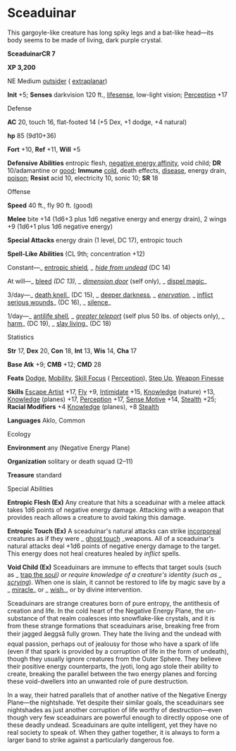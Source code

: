 # Sceaduinar

This gargoyle-like creature has long spiky legs and a bat-like head—its body seems to be made of living, dark purple crystal.

**SceaduinarCR 7**

**XP 3,200**

NE Medium [outsider](/pathfinderRPG/prd/monsters/creatureTypes.html#_outsider) ( [extraplanar](/pathfinderRPG/prd/monsters/creatureTypes.html#_extraplanar-subtype))

**Init** +5; **Senses** darkvision 120 ft., [lifesense](/pathfinderRPG/prd/monsters/universalMonsterRules.html#_lifesense), low-light vision; [Perception](/pathfinderRPG/prd/additionalMonsters/../skills/perception.html#_perception) +17

Defense

**AC** 20, touch 16, flat-footed 14 (+5 Dex, +1 dodge, +4 natural)

**hp** 85 (9d10+36)

**Fort** +10, **Ref** +11, **Will** +5

**Defensive Abilities** entropic flesh, [negative energy affinity](/pathfinderRPG/prd/monsters/universalMonsterRules.html#_negative-energy-affinity), void child; **DR** 10/adamantine or [good](/pathfinderRPG/prd/monsters/creatureTypes.html#_good-subtype); **Immune** [cold](/pathfinderRPG/prd/monsters/creatureTypes.html#_cold-subtype), death effects, [disease](/pathfinderRPG/prd/monsters/universalMonsterRules.html#_disease-(ex-or-su)), energy drain, [poison](/pathfinderRPG/prd/monsters/universalMonsterRules.html#_poison-(ex-or-su)); **Resist** acid 10, electricity 10, sonic 10; **SR** 18

Offense

**Speed** 40 ft., fly 90 ft. (good)

**Melee** bite +14 (1d6+3 plus 1d6 negative energy and energy drain), 2 wings +9 (1d6+1 plus 1d6 negative energy)

**Special Attacks** energy drain (1 level, DC 17), entropic touch

**Spell-Like Abilities** (CL 9th; concentration +12)

Constant—_ [entropic shield](/pathfinderRPG/prd/additionalMonsters/../spells/entropicShield.html#_entropic-shield)_, _ [hide from undead](/pathfinderRPG/prd/additionalMonsters/../spells/hideFromUndead.html#_hide-from-undead)_ (DC 14)

At will—_ [bleed](/pathfinderRPG/prd/additionalMonsters/../spells/bleed.html#_bleed) _(DC 13), _ [dimension door](/pathfinderRPG/prd/additionalMonsters/../spells/dimensionDoor.html#_dimension-door)_ (self only), _ [dispel magic](/pathfinderRPG/prd/additionalMonsters/../spells/dispelMagic.html#_dispel-magic)_

3/day—_ [death knell](/pathfinderRPG/prd/additionalMonsters/../spells/deathKnell.html#_death-knell)_ (DC 15), _ [deeper darkness](/pathfinderRPG/prd/additionalMonsters/../spells/deeperDarkness.html#_deeper-darkness)_, _ [enervation](/pathfinderRPG/prd/additionalMonsters/../spells/enervation.html#_enervation)_, _ [inflict serious wounds](/pathfinderRPG/prd/additionalMonsters/../spells/inflictSeriousWounds.html#_inflict-serious-wounds)_ (DC 16), _ [silence](/pathfinderRPG/prd/additionalMonsters/../spells/silence.html#_silence)_

1/day—_ [antilife shell](/pathfinderRPG/prd/additionalMonsters/../spells/antilifeShell.html#_antilife-shell)_, _ [greater teleport](/pathfinderRPG/prd/additionalMonsters/../spells/teleport.html#_teleport-greater)_ (self plus 50 lbs. of objects only), _ [harm](/pathfinderRPG/prd/additionalMonsters/../spells/harm.html#_harm)_ (DC 19), _ [slay living](/pathfinderRPG/prd/additionalMonsters/../spells/slayLiving.html#_slay-living)_ (DC 18)

Statistics

**Str** 17, **Dex** 20, **Con** 18, **Int** 13, **Wis** 14, **Cha** 17

**Base Atk** +9; **CMB** +12; **CMD** 28

**Feats** [Dodge](/pathfinderRPG/prd/additionalMonsters/../feats.html#_dodge), [Mobility](/pathfinderRPG/prd/additionalMonsters/../feats.html#_mobility), [Skill Focus](/pathfinderRPG/prd/additionalMonsters/../feats.html#_skill-focus) ( [Perception](/pathfinderRPG/prd/additionalMonsters/../skills/perception.html#_perception)), [Step Up](/pathfinderRPG/prd/additionalMonsters/../feats.html#_step-up), [Weapon Finesse](/pathfinderRPG/prd/additionalMonsters/../feats.html#_weapon-finesse)

**Skills** [Escape Artist](/pathfinderRPG/prd/additionalMonsters/../skills/escapeArtist.html#_escape-artist) +17, [Fly](/pathfinderRPG/prd/additionalMonsters/../skills/fly.html#_fly) +9, [Intimidate](/pathfinderRPG/prd/additionalMonsters/../skills/intimidate.html#_intimidate) +15, [Knowledge](/pathfinderRPG/prd/additionalMonsters/../skills/knowledge.html#_knowledge) (nature) +13, [Knowledge](/pathfinderRPG/prd/additionalMonsters/../skills/knowledge.html#_knowledge) (planes) +17, [Perception](/pathfinderRPG/prd/additionalMonsters/../skills/perception.html#_perception) +17, [Sense Motive](/pathfinderRPG/prd/additionalMonsters/../skills/senseMotive.html#_sense-motive) +14, [Stealth](/pathfinderRPG/prd/additionalMonsters/../skills/stealth.html#_stealth) +25; **Racial Modifiers** +4 [Knowledge](/pathfinderRPG/prd/additionalMonsters/../skills/knowledge.html#_knowledge) (planes), +8 [Stealth](/pathfinderRPG/prd/additionalMonsters/../skills/stealth.html#_stealth)

**Languages** Aklo, Common

Ecology

**Environment** any (Negative Energy Plane)

**Organization** solitary or death squad (2–11)

**Treasure** standard

Special Abilities

**Entropic Flesh (Ex)** Any creature that hits a sceaduinar with a melee attack takes 1d6 points of negative energy damage. Attacking with a weapon that provides reach allows a creature to avoid taking this damage.

**Entropic Touch (Ex)** A sceaduinar's natural attacks can strike [incorporeal](/pathfinderRPG/prd/monsters/creatureTypes.html#_incorporeal-subtype) creatures as if they were _ [ghost touch](/pathfinderRPG/prd/additionalMonsters/../magicItems/weapons.html#_weapons-ghost-touch) _weapons. All of a sceaduinar's natural attacks deal +1d6 points of negative energy damage to the target. This energy does not heal creatures healed by _inflict_ spells.

**Void Child (Ex)** Sceaduinars are immune to effects that target souls (such as _ [trap the soul](/pathfinderRPG/prd/additionalMonsters/../spells/trapTheSoul.html#_trap-the-soul)_) or require knowledge of a creature's identity (such as _ [scrying](/pathfinderRPG/prd/additionalMonsters/../spells/scrying.html#_scrying)_). When one is slain, it cannot be restored to life by magic save by a _ [miracle](/pathfinderRPG/prd/additionalMonsters/../spells/miracle.html#_miracle)_ or _ [wish](/pathfinderRPG/prd/additionalMonsters/../spells/wish.html#_wish)_, or by divine intervention.

Sceaduinars are strange creatures born of pure entropy, the antithesis of creation and life. In the cold heart of the Negative Energy Plane, the un-substance of that realm coalesces into snowflake-like crystals, and it is from these strange formations that sceaduinars arise, breaking free from their jagged âeggsâ fully grown. They hate the living and the undead with equal passion, perhaps out of jealousy for those who have a spark of life (even if that spark is provided by a corruption of life in the form of undeath), though they usually ignore creatures from the Outer Sphere. They believe their positive energy counterparts, the jyoti, long ago stole their ability to create, breaking the parallel between the two energy planes and forcing these void-dwellers into an unwanted role of pure destruction.

In a way, their hatred parallels that of another native of the Negative Energy Plane—the nightshade. Yet despite their similar goals, the sceaduinars see nightshades as just another corruption of life worthy of destruction—even though very few sceaduinars are powerful enough to directly oppose one of these deadly undead. Sceaduinars are quite intelligent, yet they have no real society to speak of. When they gather together, it is always to form a larger band to strike against a particularly dangerous foe.

